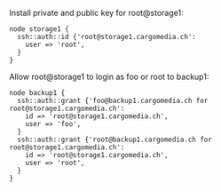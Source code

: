Install private and public key for root@storage1:

```puppet
node storage1 {
  ssh::auth::id {'root@storage1.cargomedia.ch':
    user => 'root',
  }
}
```

Allow root@storage1 to login as foo or root to backup1:

```puppet
node backup1 {
  ssh::auth::grant {'foo@backup1.cargomedia.ch for root@storage1.cargomedia.ch':
    id => 'root@storage1.cargomedia.ch',
    user => 'foo',
  }
  ssh::auth::grant {'root@backup1.cargomedia.ch for root@storage1.cargomedia.ch':
    id => 'root@storage1.cargomedia.ch',
    user => 'root',
  }
}
```
